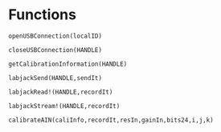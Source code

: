 # Functions 

```@docs
openUSBConnection(localID)
```

```@docs
closeUSBConnection(HANDLE)
```

```@docs
getCalibrationInformation(HANDLE)
```

```@docs
labjackSend(HANDLE,sendIt)
```

```@docs
labjackRead!(HANDLE,recordIt)
```

```@docs
labjackStream!(HANDLE,recordIt)
```

```@docs
calibrateAIN(caliInfo,recordIt,resIn,gainIn,bits24,i,j,k)
```

